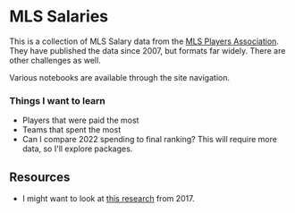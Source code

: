 # MLS Salaries

This is a collection of MLS Salary data from the [MLS Players Association](https://mlsplayers.org/resources/salary-guide). They have published the data since 2007, but formats far widely. There are other challenges as well.

Various notebooks are available through the site navigation.

### Things I want to learn

- Players that were paid the most
- Teams that spent the most
- Can I compare 2022 spending to final ranking? This will require more data, so I'll explore packages.

## Resources

- I might want to look at [this research](https://static1.squarespace.com/static/5b141b4a2714e53264a3db7d/t/5b14224703ce643a99571d4a/1528046159698/Goldberg_MLS_Salaries.pdf) from 2017.

